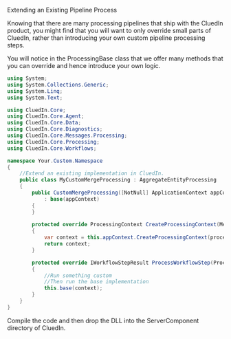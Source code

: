 Extending an Existing Pipeline Process

Knowing that there are many processing pipelines that ship with the CluedIn product, you might find that you will want to only override small parts of CluedIn, rather than introducing your own custom pipeline processing steps. 

You will notice in the ProcessingBase class that we offer many methods that you can override and hence introduce your own logic. 

```csharp
using System;
using System.Collections.Generic;
using System.Linq;
using System.Text;

using CluedIn.Core;
using CluedIn.Core.Agent;
using CluedIn.Core.Data;
using CluedIn.Core.Diagnostics;
using CluedIn.Core.Messages.Processing;
using CluedIn.Core.Processing;
using CluedIn.Core.Workflows;

namespace Your.Custom.Namespace
{
	//Extend an existing implementation in CluedIn.
    public class MyCustomMergeProcessing : AggregateEntityProcessing
    {      
        public CustomMergeProcessing([NotNull] ApplicationContext appContext)
            : base(appContext)
        {
        }
       
        protected override ProcessingContext CreateProcessingContext(MergeEntityCommand processCommand)
        {
            var context = this.appContext.CreateProcessingContext(processCommand).WithExecutionOption(ExecutionOptions.PreferMasterDataStore).WithExecutionOption(ExecutionOptions.Overwrite).WithExecutionOption(ExecutionOptions.Force);
            return context;
        }

        protected override IWorkflowStepResult ProcessWorkflowStep(ProcessingContext context, MergeEntityCommand processCommand)
        {
        	//Run something custom
        	//Then run the base implementation
        	this.base(context);
        }                    
    }
}
```

Compile the code and then drop the DLL into the ServerComponent directory of CluedIn. 